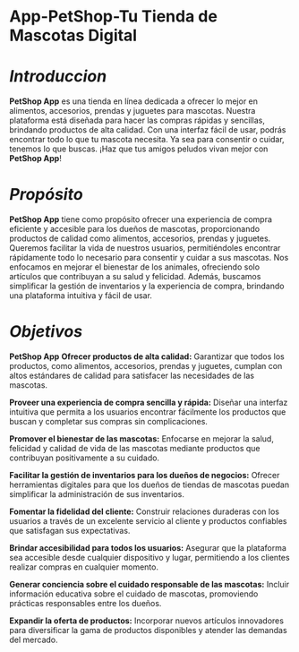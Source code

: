 # App-PetShop-Tu Tienda de Mascotas Digital

# *Introduccion*
**PetShop App** es una tienda en línea dedicada a ofrecer lo mejor en alimentos, accesorios, prendas y juguetes para mascotas.
Nuestra plataforma está diseñada para hacer las compras rápidas y sencillas, brindando productos de alta calidad. 
Con una interfaz fácil de usar, podrás encontrar todo lo que tu mascota necesita. 
Ya sea para consentir o cuidar, tenemos lo que buscas. ¡Haz que tus amigos peludos vivan mejor con **PetShop App**!

# *Propósito*
**PetShop App** tiene como propósito ofrecer una experiencia de compra eficiente y accesible para los dueños de mascotas, proporcionando productos de calidad como alimentos, accesorios, prendas y juguetes.
Queremos facilitar la vida de nuestros usuarios, permitiéndoles encontrar rápidamente todo lo necesario para consentir y cuidar a sus mascotas. 
Nos enfocamos en mejorar el bienestar de los animales, ofreciendo solo artículos que contribuyan a su salud y felicidad. 
Además, buscamos simplificar la gestión de inventarios y la experiencia de compra, brindando una plataforma intuitiva y fácil de usar.

# *Objetivos*
**PetShop App** 
**Ofrecer productos de alta calidad:**
Garantizar que todos los productos, como alimentos, accesorios, prendas y juguetes, cumplan con altos estándares de calidad para satisfacer las necesidades de las mascotas.

**Proveer una experiencia de compra sencilla y rápida:**
Diseñar una interfaz intuitiva que permita a los usuarios encontrar fácilmente los productos que buscan y completar sus compras sin complicaciones.

**Promover el bienestar de las mascotas:**
Enfocarse en mejorar la salud, felicidad y calidad de vida de las mascotas mediante productos que contribuyan positivamente a su cuidado.

**Facilitar la gestión de inventarios para los dueños de negocios:**
Ofrecer herramientas digitales para que los dueños de tiendas de mascotas puedan simplificar la administración de sus inventarios.

**Fomentar la fidelidad del cliente:**
Construir relaciones duraderas con los usuarios a través de un excelente servicio al cliente y productos confiables que satisfagan sus expectativas.

**Brindar accesibilidad para todos los usuarios:**
Asegurar que la plataforma sea accesible desde cualquier dispositivo y lugar, permitiendo a los clientes realizar compras en cualquier momento.

**Generar conciencia sobre el cuidado responsable de las mascotas:**
Incluir información educativa sobre el cuidado de mascotas, promoviendo prácticas responsables entre los dueños.

**Expandir la oferta de productos:**
Incorporar nuevos artículos innovadores para diversificar la gama de productos disponibles y atender las demandas del mercado.
